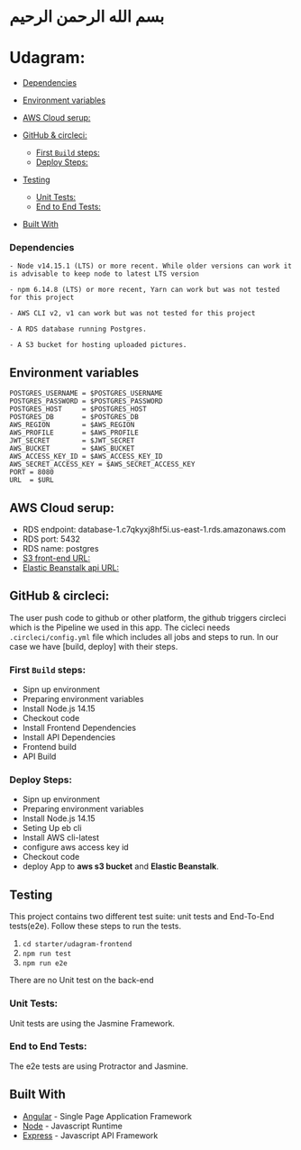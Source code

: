 # بسم الله الرحمن الرحيم

# Udagram:

- [Dependencies](#dependencies)

- [Environment variables](#environment-variables)

- [AWS Cloud serup:](#awscloud-serup)

- [GitHub & circleci:](#github-&-circleci)
    - [First `Build` steps:](#first-Build-steps)
    - [Deploy Steps:](#deploy-steps:)

- [Testing](#testing)
    - [Unit Tests:](#unit-tests)
    - [End to End Tests:](#end-to-end-tests)

- [Built With](#built-with)


### Dependencies

```
- Node v14.15.1 (LTS) or more recent. While older versions can work it is advisable to keep node to latest LTS version

- npm 6.14.8 (LTS) or more recent, Yarn can work but was not tested for this project

- AWS CLI v2, v1 can work but was not tested for this project

- A RDS database running Postgres.

- A S3 bucket for hosting uploaded pictures.

```

## Environment variables
```
POSTGRES_USERNAME = $POSTGRES_USERNAME 
POSTGRES_PASSWORD = $POSTGRES_PASSWORD 
POSTGRES_HOST     = $POSTGRES_HOST 
POSTGRES_DB       = $POSTGRES_DB 
AWS_REGION        = $AWS_REGION 
AWS_PROFILE       = $AWS_PROFILE 
JWT_SECRET        = $JWT_SECRET 
AWS_BUCKET        = $AWS_BUCKET 
AWS_ACCESS_KEY_ID = $AWS_ACCESS_KEY_ID 
AWS_SECRET_ACCESS_KEY = $AWS_SECRET_ACCESS_KEY 
PORT = 8080
URL  = $URL 

```
## AWS Cloud serup:
- RDS endpoint: database-1.c7qkyxj8hf5i.us-east-1.rds.amazonaws.com
- RDS port: 5432
- RDS name: postgres
- [S3 front-end URL: ](http://newbucket8123049.s3-website-us-east-1.amazonaws.com)
- [Elastic Beanstalk api URL: ](http://Server-env.eba-pbz5qfg5.us-east-1.elasticbeanstalk.com)

## GitHub & circleci:
The user push code to github or other platform, the github triggers circleci which is the Pipeline we used in this app.
The cicleci needs `.circleci/config.yml` file which includes all jobs and steps to run. In our case we have [build, deploy] with their steps.


### First `Build` steps:

- Sipn up environment
- Preparing environment variables
- Install Node.js 14.15
- Checkout code
- Install Frontend Dependencies
- Install API Dependencies
- Frontend build
- API Build

### Deploy Steps:

- Sipn up environment
- Preparing environment variables
- Install Node.js 14.15
- Seting Up eb cli
- Install AWS cli-latest
- configure aws access key id
- Checkout code 
- deploy App to **aws s3 bucket** and **Elastic Beanstalk**.

## Testing

This project contains two different test suite: unit tests and End-To-End tests(e2e). Follow these steps to run the tests.

1. `cd starter/udagram-frontend`
1. `npm run test`
1. `npm run e2e`

There are no Unit test on the back-end

### Unit Tests:

Unit tests are using the Jasmine Framework.

### End to End Tests:

The e2e tests are using Protractor and Jasmine.

## Built With

- [Angular](https://angular.io/) - Single Page Application Framework
- [Node](https://nodejs.org) - Javascript Runtime
- [Express](https://expressjs.com/) - Javascript API Framework

   

